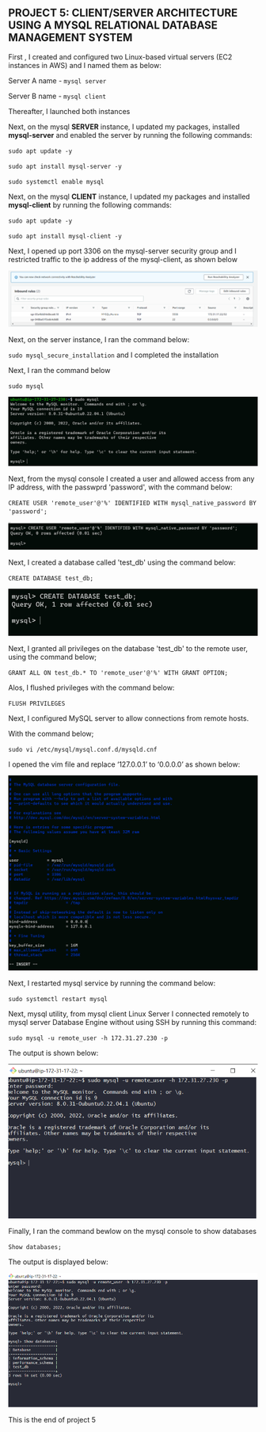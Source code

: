 ## PROJECT 5: CLIENT/SERVER ARCHITECTURE USING A MYSQL RELATIONAL DATABASE MANAGEMENT SYSTEM

First , I created and configured two Linux-based virtual servers (EC2 instances in AWS) and I named them as below:

Server A name - `mysql server`

Server B name - `mysql client`

Thereafter, I launched both instances


Next, on the mysql **SERVER** instance, I updated my packages, installed **mysql-server** and enabled the server by running the following commands:

`sudo apt update -y`

`sudo apt install mysql-server -y`

`sudo systemctl enable mysql`

Next, on the mysql **CLIENT** instance, I updated my packages and installed **mysql-client**  by running the following commands:

`sudo apt update -y`

`sudo apt install mysql-client -y`

Next, I opened up port 3306 on the mysql-server security group and I restricted traffic to the ip address of the mysql-client, as shown below


![](./images/port3306_mysql_server.PNG)


Next, on the server instance, I ran the command below:

`sudo mysql_secure_installation` and I completed the installation

Next, I ran the command below

`sudo mysql`

![](./images/mysql.PNG)

Next, from the mysql console I created a user and allowed access from any IP address, with the passwprd 'password', with the command below:

`CREATE USER 'remote_user'@'%' IDENTIFIED WITH mysql_native_password BY 'password';`

![](./images/mysql_user.PNG)

Next, I created a database called 'test_db' using the command below:

`CREATE DATABASE test_db;`

![](./images/test_database.PNG)

Next, I granted all privileges on the database 'test_db' to the remote user, using the command below;

`GRANT ALL ON test_db.* TO 'remote_user'@'%' WITH GRANT OPTION;`

Alos, I flushed privileges with the command below:

`FLUSH PRIVILEGES`

Next, I configured MySQL server to allow connections from remote hosts.

With the command below;

`sudo vi /etc/mysql/mysql.conf.d/mysqld.cnf`

I opened the vim file and replace ‘127.0.0.1’ to ‘0.0.0.0’ as shown below:

![Bind Address](./images/bind_address.PNG "Bind Address")


Next, I restarted mysql service by running the command below:

`sudo systemctl restart mysql`


Next, mysql utility, from mysql client Linux Server I connected remotely to mysql server Database Engine without using SSH by running this command:

`sudo mysql -u remote_user -h 172.31.27.230 -p`

The output is shown below:

![](./images/connection.PNG)


Finally, I ran the command bewlow on the mysql console to show databases

`Show databases;`

The output is displayed below:

![](./images/database.PNG)

This is the end of project 5
